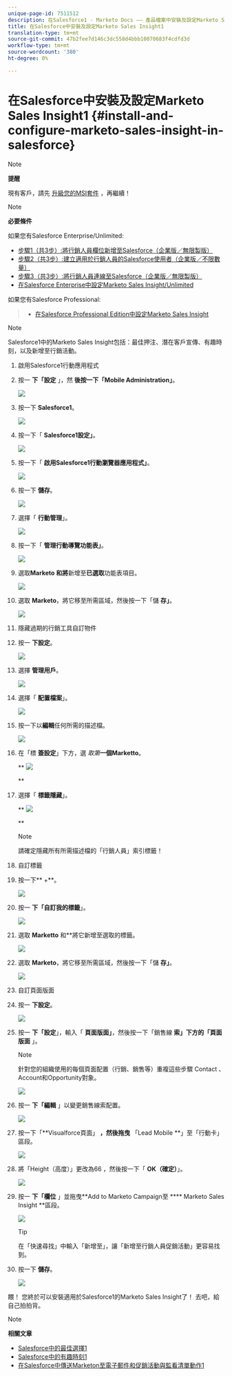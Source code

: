 ```yaml
---
unique-page-id: 7511512
description: 在Salesforce1 - Marketo Docs —— 產品檔案中安裝及設定Marketo Sales Insight
title: 在Salesforce中安裝及設定Marketo Sales Insight1
translation-type: tm+mt
source-git-commit: 47b2fee7d146c3dc558d4bbb10070683f4cdfd3d
workflow-type: tm+mt
source-wordcount: '380'
ht-degree: 0%

---
```



# 在Salesforce中安裝及設定Marketo Sales Insight1 {#install-and-configure-marketo-sales-insight-in-salesforce}

>[!NOTE]
>
>**提醒**
>
>現有客戶，請先 [升級您的MSI套件](http://docs.marketo.com/x/_gU6Ag) ，再繼續！

>[!NOTE]
>
>**必要條件**
>
>如果您有Salesforce Enterprise/Unlimited:
>
>* [步驟1（共3步）:將行銷人員欄位新增至Salesforce（企業版／無限製版）](../../../../product-docs/crm-sync/salesforce-sync/setup/enterprise-unlimited-edition/step-1-of-3-add-marketo-fields-to-salesforce-enterprise-unlimited.md)
>* [步驟2（共3步）:建立適用於行銷人員的Salesforce使用者（企業版／不限數量）](../../../../product-docs/crm-sync/salesforce-sync/setup/enterprise-unlimited-edition/step-2-of-3-create-a-salesforce-user-for-marketo-enterprise-unlimited.md)
>* [步驟3（共3步）:將行銷人員連線至Salesforce（企業版／無限製版）](../../../../product-docs/crm-sync/salesforce-sync/setup/enterprise-unlimited-edition/step-3-of-3-connect-marketo-and-salesforce-enterprise-unlimited.md)
>* [在Salesforce Enterprise中設定Marketo Sales Insight/Unlimited](../../../../product-docs/marketo-sales-insight/msi-for-salesforce/configuration/configure-marketo-sales-insight-in-salesforce-enterprise-unlimited.md)

>
>
如果您有Salesforce Professional:
>
>* [在Salesforce Professional Edition中設定Marketo Sales Insight](../../../../product-docs/marketo-sales-insight/msi-for-salesforce/configuration/configure-marketo-sales-insight-in-salesforce-professional-edition.md)

>



>[!NOTE]
>
>Salesforce1中的Marketo Sales Insight包括：最佳押注、潛在客戶宣傳、有趣時刻，以及新增至行銷活動。

1. 啟用Salesforce1行動應用程式
1. 按一 **下「設定** 」，然 **後按一下「Mobile Administration」**。

   ![](assets/image2015-4-21-15-3a29-3a22.png)

1. 按一下 **Salesforce1**。

   ![](assets/image2015-4-21-15-3a30-3a51.png)

1. 按一下「 **Salesforce1設定」**。

   ![](assets/image2015-4-21-15-3a32-3a21.png)

1. 按一下「 **啟用Salesforce1行動瀏覽器應用程式」**。

   ![](assets/image2015-4-21-15-3a34-3a27.png)

1. 按一下 **儲存**。

   ![](assets/image2015-4-21-15-3a42-3a48.png)

1. 選擇「 **行動管理**」。

   ![](assets/image2015-4-22-11-3a10-3a14.png)

1. 按一下「 **管理行動導覽功能表」**。

   ![](assets/image2015-4-22-11-3a13-3a10.png)

1. 選取**Marketo **和**將**新增至**已選取**功能表項目。

   ![](assets/image2015-4-22-14-3a55-3a37.png)

1. 選取 **Marketo**，將它移至所需區域，然後按一下「儲 **存」**。

   ![](assets/image2015-4-22-17-3a20-3a56.png)

1. 隱藏過期的行銷工具自訂物件
1. 按一 **下設定**。

   ![](assets/image2015-4-22-15-3a13-3a48.png)

1. 選擇 **管理用戶**。

   ![](assets/image2015-5-5-11-3a13-3a45.png)

1. 選擇「 **配置檔案**」。

   ![](assets/image2015-5-5-11-3a15-3a21.png)

1. 按一下以**編輯**任何所需的描述檔。

   ![](assets/image2015-5-5-13-3a51-3a36.png)

1. 在「標 **簽設定**」下方，選 *取第***一個Marketto**。

   ** ![](assets/image2015-5-5-13-3a55-3a36.png)

   **

1. 選擇「 **標籤隱藏**」。

   ** ![](assets/image2015-5-5-14-3a2-3a29.png)

   **

   >[!NOTE]
   >
   >請確定隱藏所有所需描述檔的「行銷人員」索引標籤！

1. 自訂標籤
1. 按一下** +**。

   ![](assets/image2015-4-22-17-3a14-3a49.png)

1. 按一 **下「自訂我的標籤**」。

   ![](assets/image2015-4-22-17-3a16-3a22.png)

1. 選取 **Marketto** 和**將它新增至選取的標籤。

   ![](assets/image2015-4-22-17-3a17-3a15.png)

1. 選取 **Marketo**，將它移至所需區域，然後按一下「儲 **存」**。

   ![](assets/image2015-4-22-18-3a29-3a47.png)

1. 自訂頁面版面
1. 按一 **下設定**。

   ![](assets/image2015-4-22-17-3a26-3a56.png)

1. 按一 **下「設定**」，輸入「 **頁面版面」**，然後按一下「銷售線 **索」下方的「頁面版面** 」。

   >[!NOTE]
   >
   >針對您的組織使用的每個頁面配置（行銷、銷售等）重複這些步驟 Contact 、 Account和Opportunity對象。

   ![](assets/image2015-4-22-17-3a34-3a33.png)

1. 按一 **下「編輯** 」以變更銷售線索配置。

   ![](assets/image2015-4-22-17-3a44-3a0.png)

1. 按一下「**Visualforce頁面」 **，然後拖曳** 「Lead Mobile **」至「行動卡」區段。

   ![](assets/image2015-4-22-17-3a49-3a37.png)

1. 將「Height（高度）」更改為66 ，然後按一下「 **OK（確定）**」。

   ![](assets/image2015-4-22-17-3a52-3a15.png)

1. 按一 **下「欄位** 」並拖曳**Add to Marketo Campaign至 **** Marketo Sales Insight **區段。

   ![](assets/configure-step-6.png)

   >[!TIP]
   >
   >在「快速尋找」中輸入「新增至」，讓「新增至行銷人員促銷活動」更容易找到。

1. 按一下 **儲存**。

   ![](assets/image2015-4-22-18-3a1-3a56.png)

餵！ 您終於可以安裝適用於Salesforce1的Marketo Sales Insight了！ 去吧，給自己拍拍背。

>[!NOTE]
>
>**相關文章**
>
>* [Salesforce中的最佳選擇1](best-bets-in-salesforce1.md)
>* [Salesforce中的有趣時刻1](interesting-moments-in-salesforce1.md)
>* [在Salesforce中傳送Marketon至電子郵件和促銷活動與監看清單動作1](send-marketo-email-and-campaign-and-watchlist-actions-in-salesforce1.md)

>



